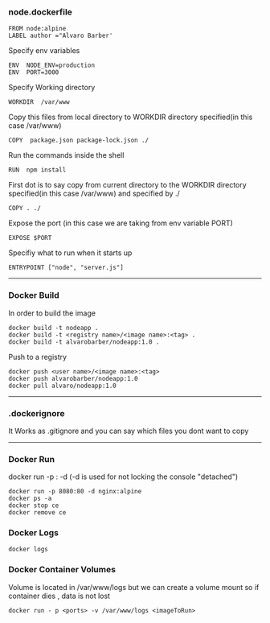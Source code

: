 ### node.dockerfile ### 
```
FROM node:alpine
LABEL author ="Alvaro Barber'
```

Specify env variables
```
ENV  NODE_ENV=production
ENV  PORT=3000
```
Specify Working directory
```
WORKDIR  /var/www
```
Copy this files from local directory to WORKDIR directory specified(in this case /var/www)
```
COPY  package.json package-lock.json ./ 
```
Run the commands inside the shell
```
RUN  npm install
```
First dot is to say copy from current directory to the WORKDIR directory specified(in this case /var/www) and specified by ./
```
COPY . ./
```
Expose the port (in this case we are taking from env variable PORT)
```
EXPOSE $PORT  
```
Specifiy what to run when it starts up
```
ENTRYPOINT ["node", "server.js"]
```
--------------------------------------------------------------------------------------------------------------------------------
### Docker Build ###

In order to build the image
```
docker build -t nodeapp .
docker build -t <registry name>/<image name>:<tag> .
docker build -t alvarobarber/nodeapp:1.0 .
```
Push to a registry
```
docker push <user name>/<image name>:<tag>
docker push alvarobarber/nodeapp:1.0
docker pull alvaro/nodeapp:1.0
```

--------------------------------------------------------------------------------------------------------------------------------
### .dockerignore ###

It Works as .gitignore and you can say which files you dont want to copy

-------------------------------------------------------------------------------------------------------------------------------
### Docker Run ### 

docker run -p <externalPort>:<internalPort> -d <imageName> (-d is used for not locking the console "detached") 
```
docker run -p 8080:80 -d nginx:alpine
docker ps -a 
docker stop ce
docker remove ce
```
### Docker Logs ###   
```
docker logs
```
  
### Docker Container Volumes ###
  
Volume is located in /var/www/logs but we can create a volume mount so if container dies , data is not lost
```
docker run - p <ports> -v /var/www/logs <imageToRun>
```
